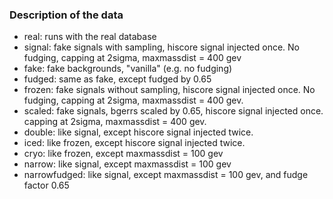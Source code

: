### Description of the data

 * real: runs with the real database
 * signal: fake signals with sampling, hiscore signal injected once. No fudging, capping at 2sigma, maxmassdist = 400 gev
 * fake: fake backgrounds, "vanilla" (e.g. no fudging)
 * fudged: same as fake, except fudged by 0.65
 * frozen: fake signals without sampling, hiscore signal injected once. No fudging, capping at 2sigma, maxmassdist = 400 gev.
 * scaled: fake signals, bgerrs scaled by 0.65, hiscore signal injected once. capping at 2sigma, maxmassdist = 400 gev.
 * double: like signal, except hiscore signal injected twice. 
 * iced: like frozen, except hiscore signal injected twice. 
 * cryo: like frozen, except maxmassdist = 100 gev
 * narrow: like signal, except maxmassdist = 100 gev
 * narrowfudged: like signal, except maxmassdist = 100 gev, and fudge factor 0.65

